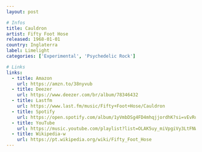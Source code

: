 ```yaml
---
layout: post

# Infos
title: Cauldron
artist: Fifty Foot Hose
released: 1968-01-01
country: Inglaterra
label: Limelight
categories: ['Experimental', 'Psychedelic Rock']

# Links
links:
  - title: Amazon
    url: https://amzn.to/38nyvub
  - title: Deezer
    url: https://www.deezer.com/br/album/78346432
  - title: Lastfm
    url: https://www.last.fm/music/Fifty+Foot+Hose/Cauldron
  - title: Spotify
    url: https://open.spotify.com/album/1yVmbDSg4FD4mhqjjordhK?si=vEvRuVn3QuCw-rTUFB-7tA
  - title: YouTube
    url: https://music.youtube.com/playlist?list=OLAK5uy_miVpgiVy3LtFNWnq1hyi3oh3EVo-zZciE
  - title: Wikipedia-w
    url: https://pt.wikipedia.org/wiki/Fifty_Foot_Hose
---
```

